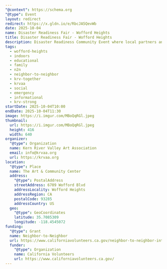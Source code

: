 ```yaml
---
"@context": https://schema.org
"@type": Event
layout: redirect
redirect: https://x.gldn.io/e/RbcJA5QevWb
date: 2025-10-04
name: Disaster Readiness Fair - Wofford Heights
title: Disaster Readiness Fair - Wofford Heights
description: Disaster Readiness Community Event where local partners and neighbors are coming together to keep our community safe and prepared.
tags:
  - wofford-heights
  - indoors
  - educational
  - family
  - n2n
  - neighbor-to-neighbor
  - krv-together
  - krvaa
  - social
  - emergency
  - informational
  - krv-strong
startDate: 2025-10-04T10:00
endDate: 2025-10-04T11:30
image: https://i.imgur.com/MBoQqRGl.jpeg
thumbnail:
  url: https://i.imgur.com/MBoQqRGl.jpeg
  height: 416
  width: 640
organizer:
  "@type": Organization
  name: Kern River Valley Art Association
  email: info@krvaa.org
  url: https://krvaa.org
location:
  "@type": Place
  name: The Art & Community Center
  address:
    "@type": PostalAddress
    streetAddress: 6709 Wofford Blvd
    addressLocality: Wofford Heights
    addressRegion: CA
    postalCode: 93285
    addressCountry: US
  geo:
    "@type": GeoCoordinates
    latitude: 35.7085309
    longitude: -118.4545072
funding:
  "@type": Grant
  name: Neighbor-to-Neighbor
  url: https://www.californiavolunteers.ca.gov/neighbor-to-neighbor-interest/
  funder:
    "@type": Organization
    name: California Volunteers
    url: https://www.californiavolunteers.ca.gov/
---
```

